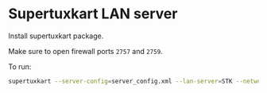 # Supertuxkart LAN server

Install supertuxkart package.

Make sure to open firewall ports `2757` and `2759`.

To run: 
```sh
supertuxkart --server-config=server_config.xml --lan-server=STK --network-console
```
